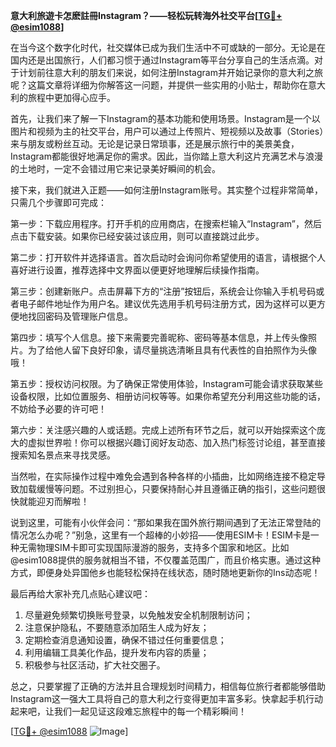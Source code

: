 **意大利旅遊卡怎麽註冊Instagram？——轻松玩转海外社交平台[[TG💪+ @esim1088](https://t.me/s/esim1088)]**

在当今这个数字化时代，社交媒体已成为我们生活中不可或缺的一部分。无论是在国内还是出国旅行，人们都习惯于通过Instagram等平台分享自己的生活点滴。对于计划前往意大利的朋友们来说，如何注册Instagram并开始记录你的意大利之旅呢？这篇文章将详细为你解答这一问题，并提供一些实用的小贴士，帮助你在意大利的旅程中更加得心应手。

首先，让我们来了解一下Instagram的基本功能和使用场景。Instagram是一个以图片和视频为主的社交平台，用户可以通过上传照片、短视频以及故事（Stories）来与朋友或粉丝互动。无论是记录日常琐事，还是展示旅行中的美景美食，Instagram都能很好地满足你的需求。因此，当你踏上意大利这片充满艺术与浪漫的土地时，一定不会错过用它来记录美好瞬间的机会。

接下来，我们就进入正题——如何注册Instagram账号。其实整个过程非常简单，只需几个步骤即可完成：

第一步：下载应用程序。打开手机的应用商店，在搜索栏输入“Instagram”，然后点击下载安装。如果你已经安装过该应用，则可以直接跳过此步。

第二步：打开软件并选择语言。首次启动时会询问你希望使用的语言，请根据个人喜好进行设置，推荐选择中文界面以便更好地理解后续操作指南。

第三步：创建新账户。点击屏幕下方的“注册”按钮后，系统会让你输入手机号码或者电子邮件地址作为用户名。建议优先选用手机号码注册方式，因为这样可以更方便地找回密码及管理账户信息。

第四步：填写个人信息。接下来需要完善昵称、密码等基本信息，并上传头像照片。为了给他人留下良好印象，请尽量挑选清晰且具有代表性的自拍照作为头像哦！

第五步：授权访问权限。为了确保正常使用体验，Instagram可能会请求获取某些设备权限，比如位置服务、相册访问权等等。如果你希望充分利用这些功能的话，不妨给予必要的许可吧！

第六步：关注感兴趣的人或话题。完成上述所有环节之后，就可以开始探索这个庞大的虚拟世界啦！你可以根据兴趣订阅好友动态、加入热门标签讨论组，甚至直接搜索知名景点来寻找灵感。

当然啦，在实际操作过程中难免会遇到各种各样的小插曲，比如网络连接不稳定导致加载缓慢等问题。不过别担心，只要保持耐心并且遵循正确的指引，这些问题很快就能迎刃而解啦！

说到这里，可能有小伙伴会问：“那如果我在国外旅行期间遇到了无法正常登陆的情况怎么办呢？”别急，这里有一个超棒的小妙招——使用ESIM卡！ESIM卡是一种无需物理SIM卡即可实现国际漫游的服务，支持多个国家和地区。比如@esim1088提供的服务就相当不错，不仅覆盖范围广，而且价格实惠。通过这种方式，即便身处异国他乡也能轻松保持在线状态，随时随地更新你的Ins动态呢！

最后再给大家补充几点贴心建议吧：
1. 尽量避免频繁切换账号登录，以免触发安全机制限制访问；
2. 注意保护隐私，不要随意添加陌生人成为好友；
3. 定期检查消息通知设置，确保不错过任何重要信息；
4. 利用编辑工具美化作品，提升发布内容的质量；
5. 积极参与社区活动，扩大社交圈子。

总之，只要掌握了正确的方法并且合理规划时间精力，相信每位旅行者都能够借助Instagram这一强大工具将自己的意大利之行变得更加丰富多彩。快拿起手机行动起来吧，让我们一起见证这段难忘旅程中的每一个精彩瞬间！

[[TG💪+ @esim1088](https://t.me/s/esim1088) ![Image](https://i.postimg.cc/4NQfJmqS/Snipaste-2025-05-13-00-14-12.png)]